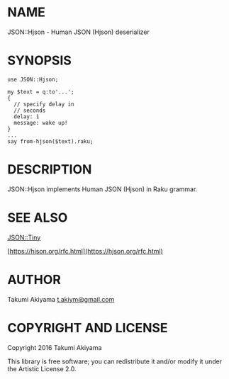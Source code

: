 NAME
====

JSON::Hjson - Human JSON (Hjson) deserializer

SYNOPSIS
========

    use JSON::Hjson;

    my $text = q:to'...';
    {
      // specify delay in
      // seconds
      delay: 1
      message: wake up!
    }
    ...
    say from-hjson($text).raku;

DESCRIPTION
===========

JSON::Hjson implements Human JSON (Hjson) in Raku grammar.

SEE ALSO
========

[JSON::Tiny](JSON::Tiny)

[https://hjson.org/rfc.html](https://hjson.org/rfc.html)

AUTHOR
======

Takumi Akiyama <t.akiym@gmail.com>

COPYRIGHT AND LICENSE
=====================

Copyright 2016 Takumi Akiyama

This library is free software; you can redistribute it and/or modify it under the Artistic License 2.0.

